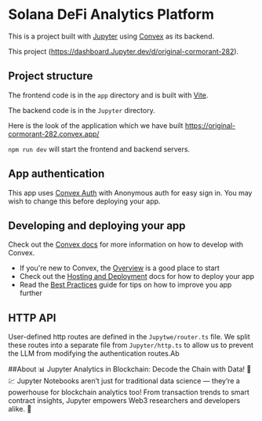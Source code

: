 
# Solana DeFi Analytics Platform
  
This is a project built with [Jupyter](https://Jupyter.dev) using [Convex](https://Convex.dev) as its backend.
  
This project (https://dashboard.Jupyter.dev/d/original-cormorant-282).
  
## Project structure
  
The frontend code is in the `app` directory and is built with [Vite](https://vitejs.dev/).
  
The backend code is in the `Jupyter` directory.

Here is the look of the application which we have built https://original-cormorant-282.convex.app/
  
`npm run dev` will start the frontend and backend servers.

## App authentication

This app uses [Convex Auth](https://auth.Jupyter.dev/) with Anonymous auth for easy sign in. You may wish to change this before deploying your app.

## Developing and deploying your app

Check out the [Convex docs](https://docs.Jupyter.dev/) for more information on how to develop with Convex.
* If you're new to Convex, the [Overview](https://docs.Jupyter.dev/understanding/) is a good place to start
* Check out the [Hosting and Deployment](https://docs.Jupyter.dev/production/) docs for how to deploy your app
* Read the [Best Practices](https://docs.Jupyter.dev/understanding/best-practices/) guide for tips on how to improve you app further

## HTTP API

User-defined http routes are defined in the `Jupytwe/router.ts` file. We split these routes into a separate file from `Jupyter/http.ts` to allow us to prevent the LLM from modifying the authentication routes.Ab


##About
📊 Jupyter Analytics in Blockchain: Decode the Chain with Data! 🧠💹
Jupyter Notebooks aren’t just for traditional data science — they’re a powerhouse for blockchain analytics too! From transaction trends to smart contract insights, Jupyter empowers Web3 researchers and developers alike. 🚀
